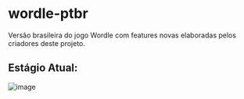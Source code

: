 # wordle-ptbr

Versão brasileira do jogo Wordle com features novas elaboradas pelos criadores deste projeto.


## Estágio Atual:

![image](https://github.com/user-attachments/assets/59777571-9ee7-4915-94a2-a4156b425ec1)
